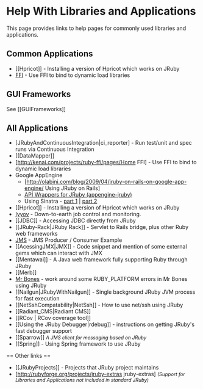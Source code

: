 Help With Libraries and Applications
====================================

This page provides links to help pages for commonly used libraries and applications.

Common Applications
-------------------
* [[Hpricot]] - Installing a version of Hpricot which works on JRuby
* [FFI](http://kenai.com/projects/ruby-ffi/pages/Home) - Use FFI to bind to dynamic load libraries

GUI Frameworks
--------------
See [[GUIFrameworks]]

All Applications
----------------
* [JRubyAndContinuousIntegration|ci_reporter] - Run test/unit and spec runs via Continuous Integration
* [[DataMapper]]
* [http://kenai.com/projects/ruby-ffi/pages/Home FFI] - Use FFI to bind to dynamic load libraries
* Google AppEngine
  * [http://olabini.com/blog/2009/04/jruby-on-rails-on-google-app-engine/ Using JRuby on Rails]
  * [API Wrappers for JRuby (appengine-jruby)](http://code.google.com/p/appengine-jruby)
  * Using Sinatra - [part 1](http://blog.bigcurl.de/2009/04/running-sinatra-apps-on-google.html) | [part 2](http://dev.massivebraingames.com/past/2009/4/15/writing_sinatra_apps_for_google)
* [[Hpricot]] - Installing a version of Hpricot which works on JRuby
* [Iyyov](http://github.com/dekellum/iyyov#readme) - Down-to-earth job control and monitoring. 
* [[JDBC]] - Accessing JDBC directly from JRuby
* [[JRuby-Rack|JRuby Rack]] - Servlet to Rails bridge, plus other Ruby web frameworks
* [JMS](http://blog.dberg.org/2008/07/jms-jruby-producer-and-consumer.html) - JMS Producer / Consumer Example
* [[AcessingJMX|JMX]] - Code snippet and mention of some external gems which can interact with JMX
* [[Mentawai]] - A Java web framework fully supporting Ruby through JRuby
* [[Merb]]
* [Mr Bones](http://epirsch.blogspot.com/2008/10/making-mr-bones-work-with-jruby.html) - work around some RUBY_PLATFORM errors in Mr Bones using JRuby
* [[Nailgun|JRubyWithNailgun]] - Single background JRuby JVM process for fast execution
* [[NetSshCompatability|NetSsh]] - How to use net/ssh using JRuby
* [[Radiant_CMS|Radiant CMS]]
* [[RCov | RCov coverage tool]]
* [[Using the JRuby Debugger|rdebug]] - instructions on getting JRuby's fast debugger support
* [[Sparrow]] <span style="font-size:90%; font-style:italic">A JMS client for messaging based on JRuby</span>
* [[Spring]] - Using Spring framework to use JRuby

== Other links ==
* [[JRubyProjects]] - Projects that JRuby project maintains
* [http://rubyforge.org/projects/jruby-extras jruby-extras] <span style="font-size:90%; font-style:italic">(Support for Libraries and Applications not included in standard JRuby)</span>